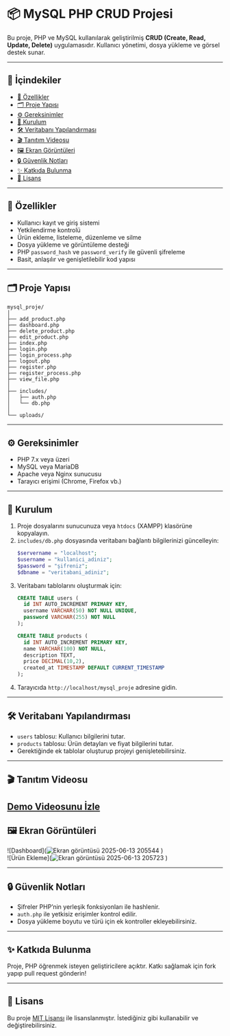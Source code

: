 # 📦 MySQL PHP CRUD Projesi

Bu proje, PHP ve MySQL kullanılarak geliştirilmiş **CRUD (Create, Read, Update, Delete)** uygulamasıdır. Kullanıcı yönetimi, dosya yükleme ve görsel destek sunar.

---

## 📑 İçindekiler

- [🚀 Özellikler](#-özellikler)
- [🗂️ Proje Yapısı](#️-proje-yapısı)
- [⚙️ Gereksinimler](#️-gereksinimler)
- [🔧 Kurulum](#-kurulum)
- [🛠️ Veritabanı Yapılandırması](#️-veritabanı-yapılandırması)
- [🎬 Tanıtım Videosu](#-tanıtım-videosu)
- [🖼️ Ekran Görüntüleri](#️-ekran-görüntüleri)
- [🔒 Güvenlik Notları](#-güvenlik-notları)
- [✨ Katkıda Bulunma](#-katkıda-bulunma)
- [📄 Lisans](#-lisans)

---

## 🚀 Özellikler

- Kullanıcı kayıt ve giriş sistemi  
- Yetkilendirme kontrolü  
- Ürün ekleme, listeleme, düzenleme ve silme  
- Dosya yükleme ve görüntüleme desteği  
- PHP `password_hash` ve `password_verify` ile güvenli şifreleme  
- Basit, anlaşılır ve genişletilebilir kod yapısı

---

## 🗂️ Proje Yapısı

```
mysql_proje/
│
├── add_product.php          
├── dashboard.php            
├── delete_product.php       
├── edit_product.php         
├── index.php                
├── login.php                
├── login_process.php        
├── logout.php               
├── register.php             
├── register_process.php     
├── view_file.php            
│
├── includes/
│   ├── auth.php             
│   └── db.php               
│
└── uploads/                 
```

---

## ⚙️ Gereksinimler

- PHP 7.x veya üzeri  
- MySQL veya MariaDB  
- Apache veya Nginx sunucusu  
- Tarayıcı erişimi (Chrome, Firefox vb.)

---

## 🔧 Kurulum

1. Proje dosyalarını sunucunuza veya `htdocs` (XAMPP) klasörüne kopyalayın.  
2. `includes/db.php` dosyasında veritabanı bağlantı bilgilerinizi güncelleyin:
   ```php
   $servername = "localhost";
   $username = "kullanici_adiniz";
   $password = "şifreniz";
   $dbname = "veritabani_adiniz";
   ```
3. Veritabanı tablolarını oluşturmak için:
   ```sql
   CREATE TABLE users (
     id INT AUTO_INCREMENT PRIMARY KEY,
     username VARCHAR(50) NOT NULL UNIQUE,
     password VARCHAR(255) NOT NULL
   );

   CREATE TABLE products (
     id INT AUTO_INCREMENT PRIMARY KEY,
     name VARCHAR(100) NOT NULL,
     description TEXT,
     price DECIMAL(10,2),
     created_at TIMESTAMP DEFAULT CURRENT_TIMESTAMP
   );
   ```
4. Tarayıcıda `http://localhost/mysql_proje` adresine gidin.

---

## 🛠️ Veritabanı Yapılandırması

- `users` tablosu: Kullanıcı bilgilerini tutar.  
- `products` tablosu: Ürün detayları ve fiyat bilgilerini tutar.  
- Gerektiğinde ek tablolar oluşturup projeyi genişletebilirsiniz.

---

## 🎬 Tanıtım Videosu

[Demo Videosunu İzle](https://www.youtube.com/watch?v=4dztHVLFQJ8)
---

## 🖼️ Ekran Görüntüleri


![Dashboard](![Ekran görüntüsü 2025-06-13 205544](https://github.com/user-attachments/assets/9fba9df6-03d2-4c39-99d6-2d5d2ba1e1fb)
)  
![Ürün Ekleme](![Ekran görüntüsü 2025-06-13 205723](https://github.com/user-attachments/assets/f0bbd1a8-41a9-426e-a761-998e7fb7bcf5)
)  


---

## 🔒 Güvenlik Notları

- Şifreler PHP’nin yerleşik fonksiyonları ile hashlenir.  
- `auth.php` ile yetkisiz erişimler kontrol edilir.  
- Dosya yükleme boyutu ve türü için ek kontroller ekleyebilirsiniz.

---

## ✨ Katkıda Bulunma

Proje, PHP öğrenmek isteyen geliştiricilere açıktır. Katkı sağlamak için fork yapıp pull request gönderin!

---

## 📄 Lisans

Bu proje [MIT Lisansı](LICENSE) ile lisanslanmıştır. İstediğiniz gibi kullanabilir ve değiştirebilirsiniz.
